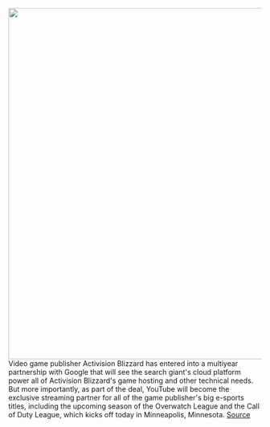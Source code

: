<img src='https://cdn.vox-cdn.com/thumbor/ZiiBy5peRZl_o4MB_Ghb05oTsF0=/0x0:5055x3405/1200x800/filters:focal(2124x1299:2932x2107)/cdn.vox-cdn.com/uploads/chorus_image/image/66164214/1184730249.jpg.0.jpg' width='700px' /><br/>
Video game publisher Activision Blizzard has entered into a multiyear partnership with Google that will see the search giant's cloud platform power all of Activision Blizzard's game hosting and other technical needs. But more importantly, as part of the deal, YouTube will become the exclusive streaming partner for all of the game publisher's big e-sports titles, including the upcoming season of the Overwatch League and the Call of Duty League, which kicks off today in Minneapolis, Minnesota.
<a href='https://www.theverge.com/2020/1/24/21080731/youtube-activision-blizzard-exclusive-streaming-e-sports-league'> Source <a/>